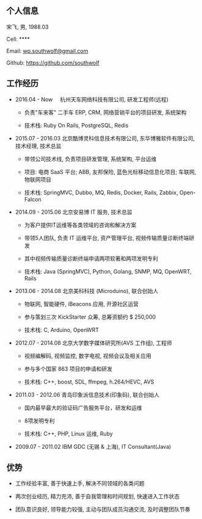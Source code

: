 ## 个人信息

宋飞,    男, 1988.03

Cell:   ****

Email:  wp.southwolf@gmail.com

Github: https://github.com/southwolf


## 工作经历

* 2016.04 - Now     杭州天车网络科技有限公司, 研发工程师(远程)

	* 负责"车来客" 二手车 ERP, CRM, 网络营销平台的项目研发, 系统架构

	* 技术栈: Ruby On Rails, PostgreSQL, Redis

* 2015.07 - 2016.03 北京酷博灵科信息技术有限公司, 东华博雅软件有限公司, 技术经理, 技术总监

	* 带领公司技术线, 负责项目研发管理, 系统架构, 平台运维

	* 项目: 电商 SaaS 平台; ABB, 友邦保险, 蓝色光标移动信息化项目; 车联网, 物联网项目

	* 技术栈: SpringMVC, Dubbo, MQ, Redis, Docker, Rails, Zabbix, Open-Falcon

* 2014.09 - 2015.06 北京安易博 IT 服务, 技术总监

	* 为客户提供IT运维等各类领域的咨询和解决方案

	* 带领5人团队, 负责 IT 运维平台, 资产管理平台, 视频传输质量诊断终端研发

	* 其中视频传输质量诊断终端申请两项软著和两项发明专利

	* 技术栈: Java (SpringMVC), Python, Golang, SNMP, MQ, OpenWRT, Rails


* 2013.06 - 2014.08 北京美科科技 (Microduino), 联合创始人

	* 物联网, 智能硬件, iBeacons 应用, 开源社区运营

	* 参与策划三次 KickStarter 众筹, 总筹资额约 $ 250,000

	* 技术栈: C, Arduino, OpenWRT

* 2012.07 - 2014.08 北京大学数字媒体研究所(AVS 工作组), 工程师

	* 视频编解码, 视频监控, 数字电视, 视频会议及相关应用

	* 参与多个国家 863 项目的申请和研发

	* 技术栈: C++, boost, SDL, ffmpeg, h.264/HEVC, AVS

* 2011.03 - 2012.06 青岛印象派信息技术(印象码), 联合创始人

	* 国内最早最大的验证码广告服务平台，研发和运维

	* 8项发明专利

	* 技术栈: C++, PHP, Linux 运维, Ruby

* 2009.07 - 2011.02 IBM GDC (无锡 & 上海), IT Consultant(Java)

## 优势

* 工作经验丰富, 善于快速上手, 解决不同领域的各类问题

* 两次创业经历, 精力充沛, 善于自我管理和时间规划, 快速进入工作状态

* 团队意识良好, 领导能力较强, 主动与团队成员沟通交流, 及时调整团队节奏
